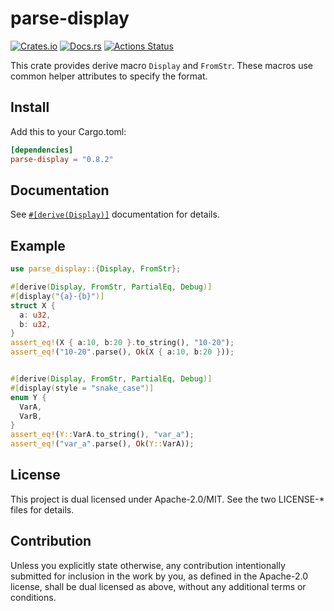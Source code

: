 # parse-display

[![Crates.io](https://img.shields.io/crates/v/parse-display.svg)](https://crates.io/crates/parse-display)
[![Docs.rs](https://docs.rs/parse-display/badge.svg)](https://docs.rs/parse-display/)
[![Actions Status](https://github.com/frozenlib/parse-display/workflows/CI/badge.svg)](https://github.com/frozenlib/parse-display/actions)

This crate provides derive macro `Display` and `FromStr`.
These macros use common helper attributes to specify the format.

## Install

Add this to your Cargo.toml:

```toml
[dependencies]
parse-display = "0.8.2"
```

## Documentation

See [`#[derive(Display)]`](https://docs.rs/parse-display/latest/parse_display/derive.Display.html) documentation for details.

## Example

```rust
use parse_display::{Display, FromStr};

#[derive(Display, FromStr, PartialEq, Debug)]
#[display("{a}-{b}")]
struct X {
  a: u32,
  b: u32,
}
assert_eq!(X { a:10, b:20 }.to_string(), "10-20");
assert_eq!("10-20".parse(), Ok(X { a:10, b:20 }));


#[derive(Display, FromStr, PartialEq, Debug)]
#[display(style = "snake_case")]
enum Y {
  VarA,
  VarB,
}
assert_eq!(Y::VarA.to_string(), "var_a");
assert_eq!("var_a".parse(), Ok(Y::VarA));
```

## License

This project is dual licensed under Apache-2.0/MIT. See the two LICENSE-\* files for details.

## Contribution

Unless you explicitly state otherwise, any contribution intentionally submitted for inclusion in the work by you, as defined in the Apache-2.0 license, shall be dual licensed as above, without any additional terms or conditions.
